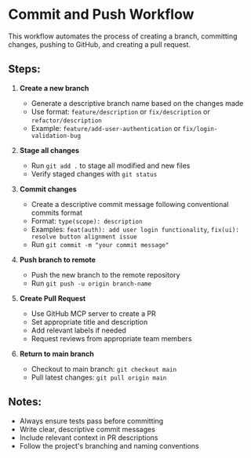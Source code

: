# Commit and Push Workflow

This workflow automates the process of creating a branch, committing changes, pushing to GitHub, and creating a pull request.

## Steps:

1. **Create a new branch**
   - Generate a descriptive branch name based on the changes made
   - Use format: `feature/description` or `fix/description` or `refactor/description`
   - Example: `feature/add-user-authentication` or `fix/login-validation-bug`

2. **Stage all changes**
   - Run `git add .` to stage all modified and new files
   - Verify staged changes with `git status`

3. **Commit changes**
   - Create a descriptive commit message following conventional commits format
   - Format: `type(scope): description`
   - Examples: `feat(auth): add user login functionality`, `fix(ui): resolve button alignment issue`
   - Run `git commit -m "your commit message"`

4. **Push branch to remote**
   - Push the new branch to the remote repository
   - Run `git push -u origin branch-name`

5. **Create Pull Request**
   - Use GitHub MCP server to create a PR
   - Set appropriate title and description
   - Add relevant labels if needed
   - Request reviews from appropriate team members

6. **Return to main branch**
   - Checkout to main branch: `git checkout main`
   - Pull latest changes: `git pull origin main`

## Notes:

- Always ensure tests pass before committing
- Write clear, descriptive commit messages
- Include relevant context in PR descriptions
- Follow the project's branching and naming conventions